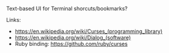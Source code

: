 Text-based UI for Terminal shorcuts/bookmarks?

Links:
- https://en.wikipedia.org/wiki/Curses_(programming_library)
- https://en.wikipedia.org/wiki/Dialog_(software)
- Ruby binding: https://github.com/ruby/curses
